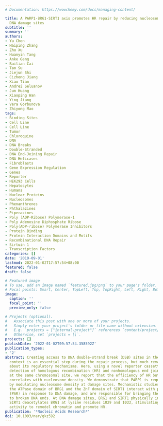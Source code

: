 ```yaml
---
# Documentation: https://wowchemy.com/docs/managing-content/

title: A PARP1-BRG1-SIRT1 axis promotes HR repair by reducing nucleosome density at
  DNA damage sites
subtitle: ''
summary: ''
authors:
- Yu Chen
- Haiping Zhang
- Zhu Xu
- Huanyin Tang
- Anke Geng
- Bailian Cai
- Tao Su
- Jiejun Shi
- Cizhong Jiang
- Xiao Tian
- Andrei Seluanov
- Jun Huang
- Xiaoping Wan
- Ying Jiang
- Vera Gorbunova
- Zhiyong Mao
tags:
- Binding Sites
- Cell Line
- Cell Line
- Tumor
- Chloroquine
- DNA
- DNA Breaks
- Double-Stranded
- DNA End-Joining Repair
- DNA Helicases
- Fibroblasts
- Gene Expression Regulation
- Genes
- Reporter
- HEK293 Cells
- Hepatocytes
- Humans
- Nuclear Proteins
- Nucleosomes
- Phenanthrenes
- Phthalazines
- Piperazines
- Poly (ADP-Ribose) Polymerase-1
- Poly Adenosine Diphosphate Ribose
- Poly(ADP-ribose) Polymerase Inhibitors
- Protein Binding
- Protein Interaction Domains and Motifs
- Recombinational DNA Repair
- Sirtuin 1
- Transcription Factors
categories: []
date: '2019-09-01'
lastmod: 2022-01-02T17:57:54+08:00
featured: false
draft: false

# Featured image
# To use, add an image named `featured.jpg/png` to your page's folder.
# Focal points: Smart, Center, TopLeft, Top, TopRight, Left, Right, BottomLeft, Bottom, BottomRight.
image:
  caption: ''
  focal_point: ''
  preview_only: false

# Projects (optional).
#   Associate this post with one or more of your projects.
#   Simply enter your project's folder or file name without extension.
#   E.g. `projects = ["internal-project"]` references `content/project/deep-learning/index.md`.
#   Otherwise, set `projects = []`.
projects: []
publishDate: '2022-01-02T09:57:54.358592Z'
publication_types:
- '2'
abstract: Creating access to DNA double-strand break (DSB) sites in the chromatin
  context is an essential step during the repair process, but much remains to be determined
  about its regulatory mechanisms. Here, using a novel reporter cassette for simultaneous
  detection of homologous recombination (HR) and nonhomologous end joining (NHEJ)
  at the same chromosomal site, we report that the efficiency of HR but not NHEJ negatively
  correlates with nucleosome density. We demonstrate that PARP1 is required for HR
  by modulating nucleosome density at damage sites. Mechanistic studies indicate that
  the ATPase domain of BRG1 and the ZnF domain of SIRT1 interact with poly-ADP ribose
  (PAR) in response to DNA damage, and are responsible for bringing the two factors
  to broken DNA ends. At DNA damage sites, BRG1 and SIRT1 physically interact, whereupon
  SIRT1 deacetylates BRG1 at lysine residues 1029 and 1033, stimulating its ATPase
  activity to remodel chromatin and promote HR.
publication: '*Nucleic Acids Research*'
doi: 10.1093/nar/gkz592
---
```

